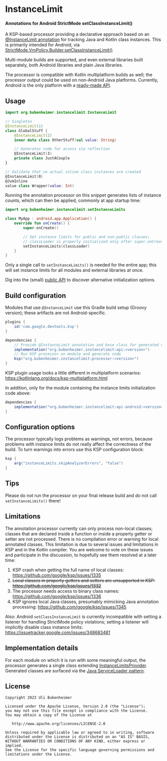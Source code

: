 # InstanceLimit
#### Annotations for Android StrictMode setClassInstanceLimit()

A KSP-based processor providing a declarative approach based on an
[@InstanceLimit annotation](api/src/main/kotlin/org/bubenheimer/instancelimit/InstanceLimit.kt)
for tracking Java and Kotlin class instances. This is primarily intended for Android, via
[StrictMode.VmPolicy.Builder.setClassInstanceLimit()](https://developer.android.com/reference/android/os/StrictMode.VmPolicy.Builder#setClassInstanceLimit(java.lang.Class,%20int))

Multi-module builds are supported, and even external libraries built separately, both Android libraries
and plain Java libraries.

The processor is compatible with Kotlin multiplatform builds as well; the processor output could
be used on non-Android Java platforms. Currently, Android is the only platform with a
[ready-made API](api-android/src/main/kotlin/org/bubenheimer/instancelimit/InstanceLimits.kt). 

## Usage

```kotlin
import org.bubenheimer.instancelimit.InstanceLimit

// Singleton
@InstanceLimit(1)
class GlobalStuff {
    @InstanceLimit(2)
    inner data class OtherStuff(val value: String)

    // Generates code for access via reflection
    @InstanceLimit(3)
    private class JustACouple
}

// Validate that no actual inline class instances are created
@InstanceLimit(0)
@JvmInline
value class Wrapper(value: Int)
```

Running the annotation processor on this snippet generates lists of instance counts, which can then
be applied, commonly at app startup time:

```kotlin
import org.bubenheimer.instancelimit.setInstanceLimits

class MyApp : android.app.Application() {
    override fun onCreate() {
        super.onCreate()

        // Set instance limits for public and non-public classes;
        // classLoader is properly initialized only after super.onCreate()
        setInstanceLimits(classLoader)
    }
}
```

Only a single call to `setInstanceLimits()` is needed for the entire app; this will set instance limits
for all modules and external libraries at once.

Dig into the (small)
[public API](api-android/src/main/kotlin/org/bubenheimer/instancelimit/InstanceLimits.kt)
to discover alternative initialization options.

## Build configuration

Modules that use `@InstanceLimit` use this Gradle build setup (Groovy version); these artifacts
are not Android-specific.

```groovy
plugins {
    id('com.google.devtools.ksp')
}

dependencies {
    // Provide @InstanceLimit annotation and base class for generated code
    implementation("org.bubenheimer.instancelimit:api:<version>")
    // Run KSP processor on module and generate code
    ksp("org.bubenheimer.instancelimit:processor:<version>")
}
```

KSP plugin usage looks a little different in multiplatform scenarios:
<https://kotlinlang.org/docs/ksp-multiplatform.html> 

In addition, only for the module containing the instance limits initialization code above:
```groovy
dependencies {
    implementation("org.bubenheimer.instancelimit:api-android:<version>")
}
```

## Configuration options

The processor typically logs problems as warnings, not errors, because problems with
instance limits do not really affect the correctness of the build. To turn warnings into
errors use this KSP configuration block:

```groovy
ksp {
    arg("instanceLimits.skipAnalyzerErrors", "false")
}
```

## Tips

Please do not run the processor on your final release build and do not call `setInstanceLimits()` there!

## Limitations

The annotation processor currently can only process non-local classes; classes that are
declared inside a function or inside a property getter or setter are not processed. There
is no compilation error or warning for local annotated classes. This limitation is due to
several issues and limitations in KSP and in the Kotlin compiler. You are welcome to vote
on these issues and participate in the discussion, to hopefully see them resolved at a later time:

1. KSP crash when getting the full name of local classes:
   https://github.com/google/ksp/issues/1335
2. ~~Local classes in property getters and setters are unsupported in KSP:
   https://github.com/google/ksp/issues/1332~~
3. The processor needs access to binary class names:
   https://github.com/google/ksp/issues/1336
4. KSP ignores local Java classes, presumably mimicking Java annotation processing: 
   https://github.com/google/ksp/issues/1345

Also: Android `setClassInstanceLimit` is currently incompatible with
setting a listener for handling StrictMode policy violations; setting a listener will
implicitly disable class instance limits:
https://issuetracker.google.com/issues/348683481

## Implementation details

For each module on which it is run with some meaningful output, the processor generates a single
class extending
[InstanceLimitsProvider](api/src/main/kotlin/org/bubenheimer/instancelimit/InstanceLimitsProvider.kt).
Generated classes are surfaced via the
[Java ServiceLoader pattern](https://docs.oracle.com/en/java/javase/11/docs/api/java.base/java/util/ServiceLoader.html).

## License

    Copyright 2023 Uli Bubenheimer

    Licensed under the Apache License, Version 2.0 (the "License");
    you may not use this file except in compliance with the License.
    You may obtain a copy of the License at

       http://www.apache.org/licenses/LICENSE-2.0

    Unless required by applicable law or agreed to in writing, software
    distributed under the License is distributed on an "AS IS" BASIS,
    WITHOUT WARRANTIES OR CONDITIONS OF ANY KIND, either express or implied.
    See the License for the specific language governing permissions and
    limitations under the License.
